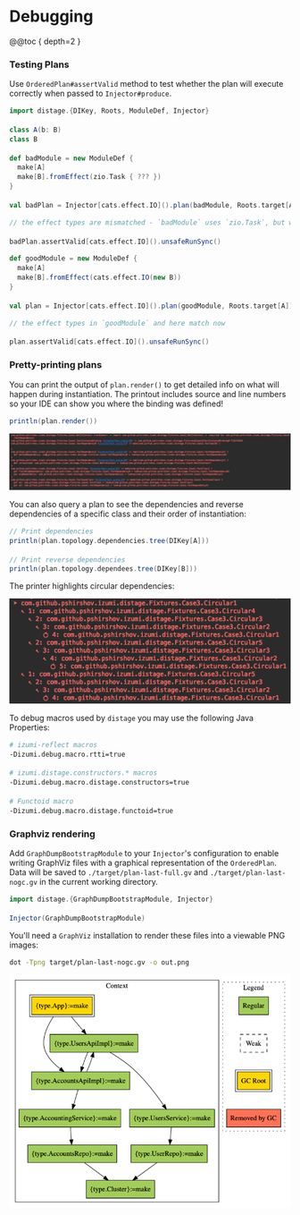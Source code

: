 # Debugging

@@toc { depth=2 }

### Testing Plans

Use `OrderedPlan#assertValid` method to test whether the plan will execute correctly when passed to `Injector#produce`.

```scala mdoc:reset:to-string
import distage.{DIKey, Roots, ModuleDef, Injector}

class A(b: B)
class B

def badModule = new ModuleDef {
  make[A]
  make[B].fromEffect(zio.Task { ??? })
}

val badPlan = Injector[cats.effect.IO]().plan(badModule, Roots.target[A])
```

```scala mdoc:crash:to-string
// the effect types are mismatched - `badModule` uses `zio.Task`, but we expect `cats.effect.IO`

badPlan.assertValid[cats.effect.IO]().unsafeRunSync()
```

```scala mdoc:to-string
def goodModule = new ModuleDef {
  make[A]
  make[B].fromEffect(cats.effect.IO(new B))
}

val plan = Injector[cats.effect.IO]().plan(goodModule, Roots.target[A])
```

```scala mdoc:to-string
// the effect types in `goodModule` and here match now

plan.assertValid[cats.effect.IO]().unsafeRunSync()
```

### Pretty-printing plans

You can print the output of `plan.render()` to get detailed info on what will happen during instantiation. The printout includes source
and line numbers so your IDE can show you where the binding was defined!

```scala mdoc:to-string
println(plan.render())
```

![print-test-plan](media/print-test-plan.png)

You can also query a plan to see the dependencies and reverse dependencies of a specific class and their order of instantiation:

```scala mdoc:to-string
// Print dependencies
println(plan.topology.dependencies.tree(DIKey[A]))

// Print reverse dependencies
println(plan.topology.dependees.tree(DIKey[B]))
```

The printer highlights circular dependencies:

![print-dependencies](media/print-dependencies.png)

To debug macros used by `distage` you may use the following Java Properties:

```bash
# izumi-reflect macros
-Dizumi.debug.macro.rtti=true

# izumi.distage.constructors.* macros
-Dizumi.debug.macro.distage.constructors=true

# Functoid macro
-Dizumi.debug.macro.distage.functoid=true
```

### Graphviz rendering

Add `GraphDumpBootstrapModule` to your `Injector`'s configuration to enable writing GraphViz files with a graphical representation of the `OrderedPlan`. Data will be saved to `./target/plan-last-full.gv` and `./target/plan-last-nogc.gv` in the current working directory.

```scala mdoc:reset:to-string
import distage.{GraphDumpBootstrapModule, Injector}

Injector(GraphDumpBootstrapModule)
```

You'll need a `GraphViz` installation to render these files into a viewable PNG images:

```bash
dot -Tpng target/plan-last-nogc.gv -o out.png
```

![plan-graph](media/plan-graph.png)
